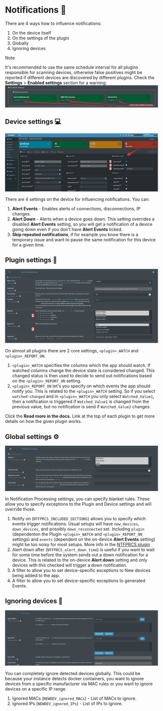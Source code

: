 # Notifications 📧

There are 4 ways how to influence notifications:

1. On the device itself
2. On the settings of the plugin
3. Globally
4. Ignoring devices

> [!NOTE]
> It's recommended to use the same schedule interval for all plugins responsible for scanning devices, otherwise false positives might be reported if different devices are discovered by different plugins. Check the **Settings** > **Enabled settings** section for a warning:
> ![Schedules out-of-sync](/docs/img/NOTIFICATIONS/Schedules_out-of-sync.png)

## Device settings 💻

![Device notification settings](/docs/img/NOTIFICATIONS/Device-notification-settings.png)

There are 4 settings on the device for influencing notifications. You can:

1. **Alert Events** - Enables alerts of connections, disconnections, IP changes.
2. **Alert Down** - Alerts when a device goes down. This setting overrides a disabled **Alert Events** setting, so you will get a notification of a device going down even if you don't have **Alert Events** ticked.
3. **Skip repeated notifications**, if for example you know there is a temporary issue and want to pause the same notification for this device for a given time.

## Plugin settings 🔌

![Plugin notification settings](/docs/img/NOTIFICATIONS/Plugin-notification-settings.png)

On almost all plugins there are 2 core settings, `<plugin>_WATCH` and `<plugin>_REPORT_ON`. 

1. `<plugin>_WATCH` specifies the columns which the app should watch. If watched columns change the device state is considered changed. This changed status is then used to decide to send out notifications based on the `<plugin>_REPORT_ON` setting. 
2. `<plugin>_REPORT_ON` let's you specify on which events the app should notify you. This is related to the `<plugin>_WATCH` setting. So if you select `watched-changed` and in `<plugin>_WATCH` you only select `Watched_Value1`, then a notification is triggered if `Watched_Value1` is changed from the previous value, but no notification is send if `Watched_Value2` changes. 

Click the **Read more in the docs.** Link at the top of each plugin to get more details on how the given plugin works. 

## Global settings ⚙

![Global notification settings](/docs/img/NOTIFICATIONS/Global-notification-settings.png)

In Notification Processing settings, you can specify blanket rules. These allow you to specify exceptions to the Plugin and Device settings and will override those.

1. Notify on (`NTFPRCS_INCLUDED_SECTIONS`) allows you to specify which events trigger notifications. Usual setups will have `new_devices`, `down_devices`, and possibly `down_reconnected` set. Including `plugin` (dependenton the Plugin `<plugin>_WATCH` and `<plugin>_REPORT_ON` settings) and `events` (dependent on the on-device **Alert Events** setting) might be too noisy for most setups. More info in the [NTFPRCS plugin](/front/plugins/notification_processing/README.md)
2. Alert down after (`NTFPRCS_alert_down_time`) is useful if you want to wait for some time before the system sends out a down notification for a device. This is related to the on-device **Alert down** setting and only devices with this checked will trigger a down notification.
3. A filter to allow you to set device-specific exceptions to New devices being added to the app.
4. A filter to allow you to set device-specific exceptions to generated Events.

## Ignoring devices 🔕

![Ignoring new devices](/docs/img/NOTIFICATIONS/NEWDEV_ignores.png)

You can completely ignore detected devices globally. This could be because your instance detects docker containers, you want to ignore devices from a specific manufacturer via MAC rules or you want to ignore devices on a specific IP range. 

1. Ignored MACs (`NEWDEV_ignored_MACs`) - List of MACs to ignore.
2. Ignored IPs (`NEWDEV_ignored_IPs`) - List of IPs to ignore. 